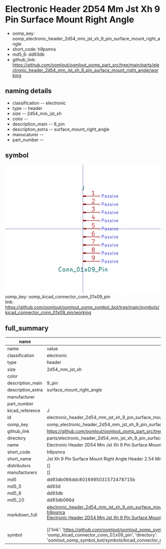 # Electronic Header 2D54 Mm Jst Xh 9 Pin Surface Mount Right Angle

  
* oomp_key: oomp_electronic_header_2d54_mm_jst_xh_9_pin_surface_mount_right_angle 
* short_code: h9psmra
* md5_6: dd93db  
* github_link: https://github.com/oomlout/oomlout_oomp_part_src/tree/main/parts/electronic_header_2d54_mm_jst_xh_9_pin_surface_mount_right_angle/working  
## naming details
* classification -- electronic
* type -- header
* size -- 2d54_mm_jst_xh
* color -- 
* description_main -- 9_pin
* description_extra -- surface_mount_right_angle
* manucaturer -- 
* part_number -- 



## symbol

![](symbol/0/working/working_600.png)  
oomp_key: oomp_kicad_connector_conn_01x09_pin  
link: https://github.com/oomlout/oomlout_oomp_symbol_bot/tree/main/symbols/kicad_connector_conn_01x09_pin/working  


## full_summary
| name | value | 
| --- | --- | 
| name | value | 
| classification | electronic | 
| type | header | 
| size | 2d54_mm_jst_xh | 
| color |  | 
| description_main | 9_pin | 
| description_extra | surface_mount_right_angle | 
| manufacturer |  | 
| part_number |  | 
| kicad_reference | J | 
| id | electronic_header_2d54_mm_jst_xh_9_pin_surface_mount_right_angle | 
| oomp_key | oomp_electronic_header_2d54_mm_jst_xh_9_pin_surface_mount_right_angle | 
| github_link | https://github.com/oomlout/oomlout_oomp_part_src/tree/main/parts/electronic_header_2d54_mm_jst_xh_9_pin_surface_mount_right_angle/working | 
| directory | parts/electronic_header_2d54_mm_jst_xh_9_pin_surface_mount_right_angle | 
| name | Electronic Header 2D54 Mm Jst Xh 9 Pin Surface Mount Right Angle | 
| short_code | h9psmra | 
| short_name | Jst Xh 9 Pin Surface Mount Right Angle Header 2.54 Mm Pitch | 
| distributors | [] | 
| manufacturers | [] | 
| md5 | dd93db066ddc8016995031572478715b | 
| md5_5 | dd93d | 
| md5_6 | dd93db | 
| md5_10 | dd93db066d | 
| markdown_full | [electronic_header_2d54_mm_jst_xh_9_pin_surface_mount_right_angle](https://github.com/oomlout/oomlout_oomp_part_src/tree/main/parts/electronic_header_2d54_mm_jst_xh_9_pin_surface_mount_right_angle/working)<br>[h9psmra](https://github.com/oomlout/oomlout_oomp_part_src/tree/main/parts/electronic_header_2d54_mm_jst_xh_9_pin_surface_mount_right_angle/working)<br>[Electronic Header 2D54 Mm Jst Xh 9 Pin Surface Mount Right Angle](https://github.com/oomlout/oomlout_oomp_part_src/tree/main/parts/electronic_header_2d54_mm_jst_xh_9_pin_surface_mount_right_angle/working)<br><br> | 
| symbol | [{'link': 'https://github.com/oomlout/oomlout_oomp_symbol_bot/tree/main/symbols/kicad_connector_conn_01x09_pin', 'oomp_key': 'oomp_kicad_connector_conn_01x09_pin', 'directory': 'oomlout_oomp_symbol_bot/symbols/kicad_connector_conn_01x09_pin//working/working.kicad_sym'}] | 
